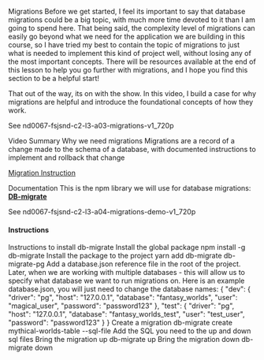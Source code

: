 Migrations
Before we get started, I feel its important to say that database migrations could be a big topic, with much more time devoted to it than I am going to spend here. That being said, the complexity level of migrations can easily go beyond what we need for the application we are building in this course, so I have tried my best to contain the topic of migrations to just what is needed to implement this kind of project well, without losing any of the most important concepts. There will be resources available at the end of this lesson to help you go further with migrations, and I hope you find this section to be a helpful start!

That out of the way, its on with the show. In this video, I build a case for why migrations are helpful and introduce the foundational concepts of how they work.

See nd0067-fsjsnd-c2-l3-a03-migrations-v1_720p

Video Summary
Why we need migrations
Migrations are a record of a change made to the schema of a database, with documented instructions to implement and rollback that change

[Migration Instruction](./img/l3-creating-an-api-with-postgres.png)

Documentation
This is the npm library we will use for database migrations: **[DB-migrate](https://github.com/db-migrate/node-db-migrate)**


See nd0067-fsjsnd-c2-l3-a04-migrations-demo-v1_720p

#### Instructions

Instructions to install db-migrate
Install the global package npm install -g db-migrate
Install the package to the project yarn add db-migrate db-migrate-pg
Add a database.json reference file in the root of the project. Later, when we are working with multiple databases - this will allow us to specify what database we want to run migrations on. Here is an example database.json, you will just need to change the database names:
{
  "dev": {
    "driver": "pg",
    "host": "127.0.0.1",
    "database": "fantasy_worlds",
    "user": "magical_user",
    "password": "password123"
  },
  "test": {
    "driver": "pg",
    "host": "127.0.0.1",
    "database": "fantasy_worlds_test",
    "user": "test_user",
    "password": "password123"
  }
}
Create a migration db-migrate create mythical-worlds-table --sql-file
Add the SQL you need to the up and down sql files
Bring the migration up db-migrate up
Bring the migration down db-migrate down